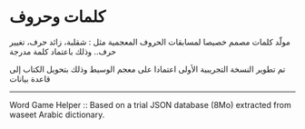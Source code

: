 كلمات وحروف
============

مولّد كلمات مصمم خصيصا لمسابقات الحروف المعجمية مثل : شقلبة، زائد حرف، تغيير حرف.. وذلك باعتماد كلمة مدرجة

تم تطوير النسخة التجريبية الأولى اعتمادا على معجم الوسيط وذلك بتحويل الكتاب إلى قاعدة بيانات

---------------------------------------------------

Word Game Helper :: Based on a trial JSON database (8Mo) extracted from waseet Arabic dictionary.
